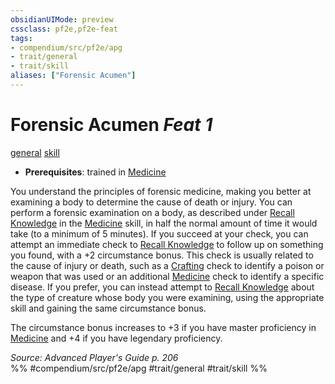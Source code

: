 ```yaml
---
obsidianUIMode: preview
cssclass: pf2e,pf2e-feat
tags:
- compendium/src/pf2e/apg
- trait/general
- trait/skill
aliases: ["Forensic Acumen"]
---
```

# Forensic Acumen  *Feat 1*  
[general](../../rules/traits/general.md)  [skill](../../rules/traits/skill.md)  

- **Prerequisites**: trained in [Medicine](../skills.md#Medicine)

You understand the principles of forensic medicine, making you better at examining a body to determine the cause of death or injury. You can perform a forensic examination on a body, as described under [Recall Knowledge](../../rules/actions/recall-knowledge.md) in the [Medicine](../skills.md#Medicine) skill, in half the normal amount of time it would take (to a minimum of 5 minutes). If you succeed at your check, you can attempt an immediate check to [Recall Knowledge](../../rules/actions/recall-knowledge.md) to follow up on something you found, with a +2 circumstance bonus. This check is usually related to the cause of injury or death, such as a [Crafting](../skills.md#Crafting) check to identify a poison or weapon that was used or an additional [Medicine](../skills.md#Medicine) check to identify a specific disease. If you prefer, you can instead attempt to [Recall Knowledge](../../rules/actions/recall-knowledge.md) about the type of creature whose body you were examining, using the appropriate skill and gaining the same circumstance bonus.

The circumstance bonus increases to +3 if you have master proficiency in [Medicine](../skills.md#Medicine) and +4 if you have legendary proficiency.

*Source: Advanced Player's Guide p. 206*  
%% #compendium/src/pf2e/apg #trait/general #trait/skill %%